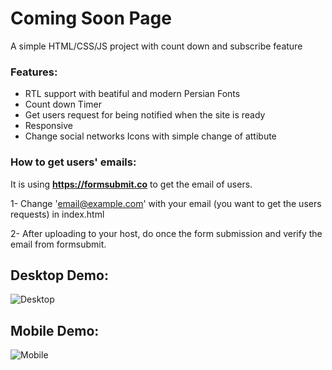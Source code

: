 # Coming Soon Page
A simple HTML/CSS/JS project with count down and subscribe feature

### Features:
- RTL support with beatiful and modern Persian Fonts
- Count down Timer
- Get users request for being notified when the site is ready
- Responsive
- Change social networks Icons with simple change of attibute

### How to get users' emails:
It is using **https://formsubmit.co** to get the email of users. 

1- Change 'email@example.com' with your email (you want to get the users requests) in index.html


2- After uploading to your host, do once the form submission and verify the email from formsubmit. 

## Desktop Demo:

![Desktop](https://automationcamp.ir/demo1.png)

## Mobile Demo:

![Mobile](https://automationcamp.ir/demo2.png)

